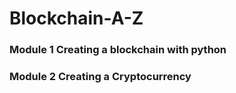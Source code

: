 # Blockchain-A-Z

### Module 1 Creating a blockchain with python

### Module 2 Creating a Cryptocurrency